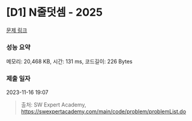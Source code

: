 # [D1] N줄덧셈 - 2025 

[문제 링크](https://swexpertacademy.com/main/code/problem/problemDetail.do?contestProbId=AV5QFZtaAscDFAUq) 

### 성능 요약

메모리: 20,468 KB, 시간: 131 ms, 코드길이: 226 Bytes

### 제출 일자

2023-11-16 19:07



> 출처: SW Expert Academy, https://swexpertacademy.com/main/code/problem/problemList.do